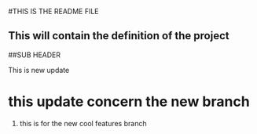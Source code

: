 #THIS IS THE README FILE

## This will contain the definition of the project

##SUB HEADER

This is new update

# this update concern the new branch 
1. this is for the new cool features branch